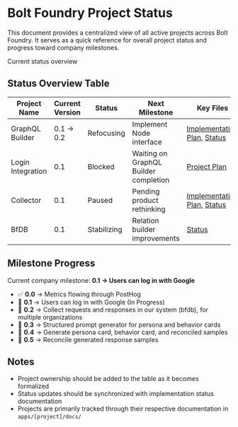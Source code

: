 # Bolt Foundry Project Status

This document provides a centralized view of all active projects across Bolt
Foundry. It serves as a quick reference for overall project status and progress
toward company milestones.

Current status overview

## Status Overview Table

| Project Name      | Current Version | Status      | Next Milestone                        | Key Files                                                                                                        | Owner   |
| ----------------- | --------------- | ----------- | ------------------------------------- | ---------------------------------------------------------------------------------------------------------------- | ------- |
| GraphQL Builder   | 0.1 → 0.2       | Refocusing  | Implement Node interface              | [Implementation Plan](/apps/bfDb/docs/0.1/implementation-plan.md), [Status](/apps/bfDb/docs/status.md)           | -       |
| Login Integration | 0.1             | Blocked     | Waiting on GraphQL Builder completion | [Project Plan](/apps/boltFoundry/docs/login/project-plan.md)                                                     | Randall |
| Collector         | 0.1             | Paused      | Pending product rethinking            | [Implementation Plan](/apps/collector/docs/0.1/implementation-plan.md), [Status](/apps/collector/docs/status.md) | -       |
| BfDB              | 0.1             | Stabilizing | Relation builder improvements         | [Status](/apps/bfDb/docs/backlog.md)                                                                             | -       |

## Milestone Progress

Current company milestone: **0.1 → Users can log in with Google**

- ✅ **0.0** → Metrics flowing through PostHog
- 🔄 **0.1** → Users can log in with Google (In Progress)
- 📅 **0.2** → Collect requests and responses in our system (bfdb), for multiple
  organizations
- 📅 **0.3** → Structured prompt generator for persona and behavior cards
- 📅 **0.4** → Generate persona card, behavior card, and reconciled samples
- 📅 **0.5** → Reconcile generated response samples

## Notes

- Project ownership should be added to the table as it becomes formalized
- Status updates should be synchronized with implementation status documentation
- Projects are primarily tracked through their respective documentation in
  `apps/[project]/docs/`

